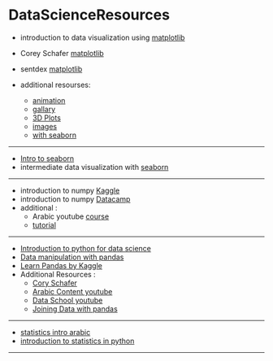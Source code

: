 # DataScienceResources

- introduction to data visualization using [matplotlib](https://campus.datacamp.com/courses/introduction-to-data-visualization-with-matplotlib/sharing-visualizations-with-others?learningMode=course&ex=10 "1")
- Corey Schafer [matplotlib](https://www.youtube.com/watch?v=UO98lJQ3QGI&list=PL-osiE80TeTvipOqomVEeZ1HRrcEvtZB_&ab_channel=CoreySchafer "matplotlib")
- sentdex [matplotlib](https://www.youtube.com/watch?v=q7Bo_J8x_dw&list=PLQVvvaa0QuDfefDfXb9Yf0la1fPDKluPF "matplotlib")

- additional resourses:
    - [animation](https://matplotlib.org/stable/api/animation_api.html "animation")
    - [gallary](https://matplotlib.org/2.0.2/gallery.html "gallary")
    - [3D Plots](https://matplotlib.org/2.0.2/mpl_toolkits/mplot3d/tutorial.html "3D Plots")
    - [images](https://matplotlib.org/2.0.2/users/image_tutorial.html "images")
    - [with seaborn](https://seaborn.pydata.org/examples/index.html "with seaborn")
------------  
  
- [Intro to seaborn](https://app.datacamp.com/learn/courses/introduction-to-data-visualization-with-seaborn "Intro to seaborn")
- intermediate data visualization with [seaborn](https://app.datacamp.com/learn/courses/intermediate-data-visualization-with-seaborn "seaborn")
------------
- introduction to numpy [Kaggle](https://www.kaggle.com/code/legendadnan/numpy-tutorial-for-beginners-data-science/notebook "Kaggle")
- introduction to numpy [Datacamp](https://app.datacamp.com/learn/courses/introduction-to-numpy "Data Camp")
- additional :
  - Arabic youtube [course](https://www.youtube.com/watch?v=5-5CrLmf2vk&list=PLIA_seGogbkGDYq-dnVCsELEIq_7HK7Ca "course")
  - [tutorial](https://cs231n.github.io/python-numpy-tutorial/ "tutorial")

------------
- [Introduction to python for data science](https://app.datacamp.com/learn/courses/intermediate-python "Python for data science")
- [Data manipulation with pandas](https://app.datacamp.com/learn/courses/data-manipulation-with-pandas "Data manipulation with pandas")
- [Learn Pandas by Kaggle](https://www.kaggle.com/learn/pandas "Learn Pandas by Kaggle")
- Additional Resources :
  - [Cory Schafer](https://www.youtube.com/watch?v=ZyhVh-qRZPA&list=PL-osiE80TeTsWmV9i9c58mdDCSskIFdDS&ab_channel=CoreySchafer "Cory Schafer")
  - [Arabic Content youtube](https://www.youtube.com/watch?v=3ISW655DemU&list=PLvLvlVqNQGHCb2_ygmr1DQOMOv0yXp84F "Arabic Content youtube")
  - [Data School youtube](https://www.youtube.com/watch?v=yzIMircGU5I&list=PL5-da3qGB5ICCsgW1MxlZ0Hq8LL5U3u9y&index=2&ab_channel=DataSchool "Data School youtube")
  - [Joining Data with pandas](https://app.datacamp.com/learn/courses/joining-data-with-pandas "Joining Data with pandas")

------------
- [statistics intro arabic](https://www.youtube.com/watch?v=d5jh5mmwcKI&list=PLY99ZSsxRyJiu6kb4WRRpeEFqK1pAr-EO "statistics intro arabic")
- [introduction to statistics in python](https://app.datacamp.com/learn/courses/introduction-to-statistics-in-python "introduction to statistics in python")
------------
